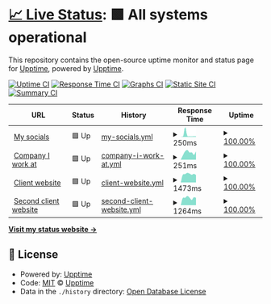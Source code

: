 # [📈 Live Status](https://upptime.github.io/upptime): <!--live status--> **🟩 All systems operational**

This repository contains the open-source uptime monitor and status page for [Upptime](https://upptime.js.org), powered by [Upptime](https://github.com/upptime/upptime).

[![Uptime CI](https://github.com/vasilvestre/status/workflows/Uptime%20CI/badge.svg)](https://github.com/vasilvestre/status/actions?query=workflow%3A%22Uptime+CI%22)
[![Response Time CI](https://github.com/vasilvestre/status/workflows/Response%20Time%20CI/badge.svg)](https://github.com/vasilvestre/status/actions?query=workflow%3A%22Response+Time+CI%22)
[![Graphs CI](https://github.com/vasilvestre/status/workflows/Graphs%20CI/badge.svg)](https://github.com/vasilvestre/status/actions?query=workflow%3A%22Graphs+CI%22)
[![Static Site CI](https://github.com/vasilvestre/status/workflows/Static%20Site%20CI/badge.svg)](https://github.com/vasilvestre/status/actions?query=workflow%3A%22Static+Site+CI%22)
[![Summary CI](https://github.com/vasilvestre/status/workflows/Summary%20CI/badge.svg)](https://github.com/vasilvestre/status/actions?query=workflow%3A%22Summary+CI%22)

<!--start: status pages-->
<!-- This summary is generated by Upptime (https://github.com/upptime/upptime) -->
<!-- Do not edit this manually, your changes will be overwritten -->
<!-- prettier-ignore -->
| URL | Status | History | Response Time | Uptime |
| --- | ------ | ------- | ------------- | ------ |
| <img alt="" src="https://icons.duckduckgo.com/ip3/vasilvestre.github.io.ico" height="13"> [My socials](https://vasilvestre.github.io/) | 🟩 Up | [my-socials.yml](https://github.com/vasilvestre/status/commits/HEAD/history/my-socials.yml) | <details><summary><img alt="Response time graph" src="./graphs/my-socials/response-time-week.png" height="20"> 250ms</summary><br><a href="https://vasilvestre.github.io/status/history/my-socials"><img alt="Response time 99" src="https://img.shields.io/endpoint?url=https%3A%2F%2Fraw.githubusercontent.com%2Fvasilvestre%2Fstatus%2FHEAD%2Fapi%2Fmy-socials%2Fresponse-time.json"></a><br><a href="https://vasilvestre.github.io/status/history/my-socials"><img alt="24-hour response time 54" src="https://img.shields.io/endpoint?url=https%3A%2F%2Fraw.githubusercontent.com%2Fvasilvestre%2Fstatus%2FHEAD%2Fapi%2Fmy-socials%2Fresponse-time-day.json"></a><br><a href="https://vasilvestre.github.io/status/history/my-socials"><img alt="7-day response time 250" src="https://img.shields.io/endpoint?url=https%3A%2F%2Fraw.githubusercontent.com%2Fvasilvestre%2Fstatus%2FHEAD%2Fapi%2Fmy-socials%2Fresponse-time-week.json"></a><br><a href="https://vasilvestre.github.io/status/history/my-socials"><img alt="30-day response time 236" src="https://img.shields.io/endpoint?url=https%3A%2F%2Fraw.githubusercontent.com%2Fvasilvestre%2Fstatus%2FHEAD%2Fapi%2Fmy-socials%2Fresponse-time-month.json"></a><br><a href="https://vasilvestre.github.io/status/history/my-socials"><img alt="1-year response time 98" src="https://img.shields.io/endpoint?url=https%3A%2F%2Fraw.githubusercontent.com%2Fvasilvestre%2Fstatus%2FHEAD%2Fapi%2Fmy-socials%2Fresponse-time-year.json"></a></details> | <details><summary><a href="https://vasilvestre.github.io/status/history/my-socials">100.00%</a></summary><a href="https://vasilvestre.github.io/status/history/my-socials"><img alt="All-time uptime 100.00%" src="https://img.shields.io/endpoint?url=https%3A%2F%2Fraw.githubusercontent.com%2Fvasilvestre%2Fstatus%2FHEAD%2Fapi%2Fmy-socials%2Fuptime.json"></a><br><a href="https://vasilvestre.github.io/status/history/my-socials"><img alt="24-hour uptime 100.00%" src="https://img.shields.io/endpoint?url=https%3A%2F%2Fraw.githubusercontent.com%2Fvasilvestre%2Fstatus%2FHEAD%2Fapi%2Fmy-socials%2Fuptime-day.json"></a><br><a href="https://vasilvestre.github.io/status/history/my-socials"><img alt="7-day uptime 100.00%" src="https://img.shields.io/endpoint?url=https%3A%2F%2Fraw.githubusercontent.com%2Fvasilvestre%2Fstatus%2FHEAD%2Fapi%2Fmy-socials%2Fuptime-week.json"></a><br><a href="https://vasilvestre.github.io/status/history/my-socials"><img alt="30-day uptime 100.00%" src="https://img.shields.io/endpoint?url=https%3A%2F%2Fraw.githubusercontent.com%2Fvasilvestre%2Fstatus%2FHEAD%2Fapi%2Fmy-socials%2Fuptime-month.json"></a><br><a href="https://vasilvestre.github.io/status/history/my-socials"><img alt="1-year uptime 100.00%" src="https://img.shields.io/endpoint?url=https%3A%2F%2Fraw.githubusercontent.com%2Fvasilvestre%2Fstatus%2FHEAD%2Fapi%2Fmy-socials%2Fuptime-year.json"></a></details>
| <img alt="" src="https://icons.duckduckgo.com/ip3/www.akawaka.fr.ico" height="13"> [Company I work at](https://www.akawaka.fr/) | 🟩 Up | [company-i-work-at.yml](https://github.com/vasilvestre/status/commits/HEAD/history/company-i-work-at.yml) | <details><summary><img alt="Response time graph" src="./graphs/company-i-work-at/response-time-week.png" height="20"> 251ms</summary><br><a href="https://vasilvestre.github.io/status/history/company-i-work-at"><img alt="Response time 249" src="https://img.shields.io/endpoint?url=https%3A%2F%2Fraw.githubusercontent.com%2Fvasilvestre%2Fstatus%2FHEAD%2Fapi%2Fcompany-i-work-at%2Fresponse-time.json"></a><br><a href="https://vasilvestre.github.io/status/history/company-i-work-at"><img alt="24-hour response time 208" src="https://img.shields.io/endpoint?url=https%3A%2F%2Fraw.githubusercontent.com%2Fvasilvestre%2Fstatus%2FHEAD%2Fapi%2Fcompany-i-work-at%2Fresponse-time-day.json"></a><br><a href="https://vasilvestre.github.io/status/history/company-i-work-at"><img alt="7-day response time 251" src="https://img.shields.io/endpoint?url=https%3A%2F%2Fraw.githubusercontent.com%2Fvasilvestre%2Fstatus%2FHEAD%2Fapi%2Fcompany-i-work-at%2Fresponse-time-week.json"></a><br><a href="https://vasilvestre.github.io/status/history/company-i-work-at"><img alt="30-day response time 258" src="https://img.shields.io/endpoint?url=https%3A%2F%2Fraw.githubusercontent.com%2Fvasilvestre%2Fstatus%2FHEAD%2Fapi%2Fcompany-i-work-at%2Fresponse-time-month.json"></a><br><a href="https://vasilvestre.github.io/status/history/company-i-work-at"><img alt="1-year response time 249" src="https://img.shields.io/endpoint?url=https%3A%2F%2Fraw.githubusercontent.com%2Fvasilvestre%2Fstatus%2FHEAD%2Fapi%2Fcompany-i-work-at%2Fresponse-time-year.json"></a></details> | <details><summary><a href="https://vasilvestre.github.io/status/history/company-i-work-at">100.00%</a></summary><a href="https://vasilvestre.github.io/status/history/company-i-work-at"><img alt="All-time uptime 100.00%" src="https://img.shields.io/endpoint?url=https%3A%2F%2Fraw.githubusercontent.com%2Fvasilvestre%2Fstatus%2FHEAD%2Fapi%2Fcompany-i-work-at%2Fuptime.json"></a><br><a href="https://vasilvestre.github.io/status/history/company-i-work-at"><img alt="24-hour uptime 100.00%" src="https://img.shields.io/endpoint?url=https%3A%2F%2Fraw.githubusercontent.com%2Fvasilvestre%2Fstatus%2FHEAD%2Fapi%2Fcompany-i-work-at%2Fuptime-day.json"></a><br><a href="https://vasilvestre.github.io/status/history/company-i-work-at"><img alt="7-day uptime 100.00%" src="https://img.shields.io/endpoint?url=https%3A%2F%2Fraw.githubusercontent.com%2Fvasilvestre%2Fstatus%2FHEAD%2Fapi%2Fcompany-i-work-at%2Fuptime-week.json"></a><br><a href="https://vasilvestre.github.io/status/history/company-i-work-at"><img alt="30-day uptime 100.00%" src="https://img.shields.io/endpoint?url=https%3A%2F%2Fraw.githubusercontent.com%2Fvasilvestre%2Fstatus%2FHEAD%2Fapi%2Fcompany-i-work-at%2Fuptime-month.json"></a><br><a href="https://vasilvestre.github.io/status/history/company-i-work-at"><img alt="1-year uptime 100.00%" src="https://img.shields.io/endpoint?url=https%3A%2F%2Fraw.githubusercontent.com%2Fvasilvestre%2Fstatus%2FHEAD%2Fapi%2Fcompany-i-work-at%2Fuptime-year.json"></a></details>
| <img alt="" src="https://icons.duckduckgo.com/ip3/www.smsp.fr.ico" height="13"> [Client website](https://www.smsp.fr/) | 🟩 Up | [client-website.yml](https://github.com/vasilvestre/status/commits/HEAD/history/client-website.yml) | <details><summary><img alt="Response time graph" src="./graphs/client-website/response-time-week.png" height="20"> 1473ms</summary><br><a href="https://vasilvestre.github.io/status/history/client-website"><img alt="Response time 1773" src="https://img.shields.io/endpoint?url=https%3A%2F%2Fraw.githubusercontent.com%2Fvasilvestre%2Fstatus%2FHEAD%2Fapi%2Fclient-website%2Fresponse-time.json"></a><br><a href="https://vasilvestre.github.io/status/history/client-website"><img alt="24-hour response time 1466" src="https://img.shields.io/endpoint?url=https%3A%2F%2Fraw.githubusercontent.com%2Fvasilvestre%2Fstatus%2FHEAD%2Fapi%2Fclient-website%2Fresponse-time-day.json"></a><br><a href="https://vasilvestre.github.io/status/history/client-website"><img alt="7-day response time 1473" src="https://img.shields.io/endpoint?url=https%3A%2F%2Fraw.githubusercontent.com%2Fvasilvestre%2Fstatus%2FHEAD%2Fapi%2Fclient-website%2Fresponse-time-week.json"></a><br><a href="https://vasilvestre.github.io/status/history/client-website"><img alt="30-day response time 1601" src="https://img.shields.io/endpoint?url=https%3A%2F%2Fraw.githubusercontent.com%2Fvasilvestre%2Fstatus%2FHEAD%2Fapi%2Fclient-website%2Fresponse-time-month.json"></a><br><a href="https://vasilvestre.github.io/status/history/client-website"><img alt="1-year response time 1773" src="https://img.shields.io/endpoint?url=https%3A%2F%2Fraw.githubusercontent.com%2Fvasilvestre%2Fstatus%2FHEAD%2Fapi%2Fclient-website%2Fresponse-time-year.json"></a></details> | <details><summary><a href="https://vasilvestre.github.io/status/history/client-website">100.00%</a></summary><a href="https://vasilvestre.github.io/status/history/client-website"><img alt="All-time uptime 99.76%" src="https://img.shields.io/endpoint?url=https%3A%2F%2Fraw.githubusercontent.com%2Fvasilvestre%2Fstatus%2FHEAD%2Fapi%2Fclient-website%2Fuptime.json"></a><br><a href="https://vasilvestre.github.io/status/history/client-website"><img alt="24-hour uptime 100.00%" src="https://img.shields.io/endpoint?url=https%3A%2F%2Fraw.githubusercontent.com%2Fvasilvestre%2Fstatus%2FHEAD%2Fapi%2Fclient-website%2Fuptime-day.json"></a><br><a href="https://vasilvestre.github.io/status/history/client-website"><img alt="7-day uptime 100.00%" src="https://img.shields.io/endpoint?url=https%3A%2F%2Fraw.githubusercontent.com%2Fvasilvestre%2Fstatus%2FHEAD%2Fapi%2Fclient-website%2Fuptime-week.json"></a><br><a href="https://vasilvestre.github.io/status/history/client-website"><img alt="30-day uptime 99.34%" src="https://img.shields.io/endpoint?url=https%3A%2F%2Fraw.githubusercontent.com%2Fvasilvestre%2Fstatus%2FHEAD%2Fapi%2Fclient-website%2Fuptime-month.json"></a><br><a href="https://vasilvestre.github.io/status/history/client-website"><img alt="1-year uptime 99.76%" src="https://img.shields.io/endpoint?url=https%3A%2F%2Fraw.githubusercontent.com%2Fvasilvestre%2Fstatus%2FHEAD%2Fapi%2Fclient-website%2Fuptime-year.json"></a></details>
| <img alt="" src="https://icons.duckduckgo.com/ip3/www.dumont-securite.fr.ico" height="13"> [Second client website](https://www.dumont-securite.fr/) | 🟩 Up | [second-client-website.yml](https://github.com/vasilvestre/status/commits/HEAD/history/second-client-website.yml) | <details><summary><img alt="Response time graph" src="./graphs/second-client-website/response-time-week.png" height="20"> 1264ms</summary><br><a href="https://vasilvestre.github.io/status/history/second-client-website"><img alt="Response time 1459" src="https://img.shields.io/endpoint?url=https%3A%2F%2Fraw.githubusercontent.com%2Fvasilvestre%2Fstatus%2FHEAD%2Fapi%2Fsecond-client-website%2Fresponse-time.json"></a><br><a href="https://vasilvestre.github.io/status/history/second-client-website"><img alt="24-hour response time 1038" src="https://img.shields.io/endpoint?url=https%3A%2F%2Fraw.githubusercontent.com%2Fvasilvestre%2Fstatus%2FHEAD%2Fapi%2Fsecond-client-website%2Fresponse-time-day.json"></a><br><a href="https://vasilvestre.github.io/status/history/second-client-website"><img alt="7-day response time 1264" src="https://img.shields.io/endpoint?url=https%3A%2F%2Fraw.githubusercontent.com%2Fvasilvestre%2Fstatus%2FHEAD%2Fapi%2Fsecond-client-website%2Fresponse-time-week.json"></a><br><a href="https://vasilvestre.github.io/status/history/second-client-website"><img alt="30-day response time 1312" src="https://img.shields.io/endpoint?url=https%3A%2F%2Fraw.githubusercontent.com%2Fvasilvestre%2Fstatus%2FHEAD%2Fapi%2Fsecond-client-website%2Fresponse-time-month.json"></a><br><a href="https://vasilvestre.github.io/status/history/second-client-website"><img alt="1-year response time 1459" src="https://img.shields.io/endpoint?url=https%3A%2F%2Fraw.githubusercontent.com%2Fvasilvestre%2Fstatus%2FHEAD%2Fapi%2Fsecond-client-website%2Fresponse-time-year.json"></a></details> | <details><summary><a href="https://vasilvestre.github.io/status/history/second-client-website">100.00%</a></summary><a href="https://vasilvestre.github.io/status/history/second-client-website"><img alt="All-time uptime 99.61%" src="https://img.shields.io/endpoint?url=https%3A%2F%2Fraw.githubusercontent.com%2Fvasilvestre%2Fstatus%2FHEAD%2Fapi%2Fsecond-client-website%2Fuptime.json"></a><br><a href="https://vasilvestre.github.io/status/history/second-client-website"><img alt="24-hour uptime 100.00%" src="https://img.shields.io/endpoint?url=https%3A%2F%2Fraw.githubusercontent.com%2Fvasilvestre%2Fstatus%2FHEAD%2Fapi%2Fsecond-client-website%2Fuptime-day.json"></a><br><a href="https://vasilvestre.github.io/status/history/second-client-website"><img alt="7-day uptime 100.00%" src="https://img.shields.io/endpoint?url=https%3A%2F%2Fraw.githubusercontent.com%2Fvasilvestre%2Fstatus%2FHEAD%2Fapi%2Fsecond-client-website%2Fuptime-week.json"></a><br><a href="https://vasilvestre.github.io/status/history/second-client-website"><img alt="30-day uptime 99.34%" src="https://img.shields.io/endpoint?url=https%3A%2F%2Fraw.githubusercontent.com%2Fvasilvestre%2Fstatus%2FHEAD%2Fapi%2Fsecond-client-website%2Fuptime-month.json"></a><br><a href="https://vasilvestre.github.io/status/history/second-client-website"><img alt="1-year uptime 99.61%" src="https://img.shields.io/endpoint?url=https%3A%2F%2Fraw.githubusercontent.com%2Fvasilvestre%2Fstatus%2FHEAD%2Fapi%2Fsecond-client-website%2Fuptime-year.json"></a></details>

<!--end: status pages-->

[**Visit my status website →**](https://vasilvestre.github.io/status/)

## 📄 License

- Powered by: [Upptime](https://github.com/upptime/upptime)
- Code: [MIT](./LICENSE) © [Upptime](https://upptime.js.org)
- Data in the `./history` directory: [Open Database License](https://opendatacommons.org/licenses/odbl/1-0/)
